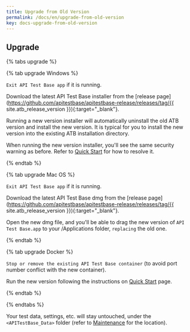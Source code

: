```yaml
---
title: Upgrade from Old Version
permalink: /docs/en/upgrade-from-old-version
key: docs-upgrade-from-old-version
---
```

## Upgrade

{% tabs upgrade %}

{% tab upgrade Windows %}

`Exit API Test Base app` if it is running.

Download the latest API Test Base installer from the [release page](https://github.com/apitestbase/apitestbase-release/releases/tag/{{ site.atb_release_version }}){:target="_blank"}.

Running a new version installer will automatically uninstall the old ATB version and install the new version. It is typical for you to install the new version into the existing ATB installation directory.

When running the new version installer, you'll see the same security warning as before. Refer to [Quick Start](/docs/en/quick-start) for how to resolve it.

{% endtab %}

{% tab upgrade Mac OS %}

`Exit API Test Base app` if it is running.

Download the latest API Test Base dmg from the [release page](https://github.com/apitestbase/apitestbase-release/releases/tag/{{ site.atb_release_version }}){:target="_blank"}.

Open the new dmg file, and you'll be able to drag the new version of `API Test Base.app` to your /Applications folder, `replacing` the old one.

{% endtab %}

{% tab upgrade Docker %}

`Stop or remove the existing API Test Base container` (to avoid port number conflict with the new container).

Run the new version following the instructions on [Quick Start](/docs/en/quick-start) page.

{% endtab %}

{% endtabs %}

Your test data, settings, etc. will stay untouched, under the `<APITestBase_Data>` folder (refer to [Maintenance](/docs/en/maintenance) for the location).